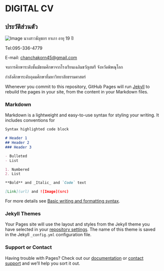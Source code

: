 # DIGITAL CV
## ประวัติส่วนตัว
![Image](https://ibb.co/dgnsSGz.jpg)
นางสาวชัญชกร ยาเภา อายุ 19 ปี

Tel:095-336-4779

E-mail: chanchakorn45@gmail.com

จบการศึกษาระดับชั้นมัธยมศึกษาจากโรงเรียนเฉลิมขวัญสตรี จังหวัดพิษณุโลก

กำลังศึกษาระดับอุดมศึกษาที่มหาวิทยาลัยธรรมศาสตร์

Whenever you commit to this repository, GitHub Pages will run [Jekyll](https://jekyllrb.com/) to rebuild the pages in your site, from the content in your Markdown files.

### Markdown

Markdown is a lightweight and easy-to-use syntax for styling your writing. It includes conventions for

```markdown
Syntax highlighted code block

# Header 1
## Header 2
### Header 3

- Bulleted
- List

1. Numbered
2. List

**Bold** and _Italic_ and `Code` text

[Link](url) and ![Image](src)
```

For more details see [Basic writing and formatting syntax](https://docs.github.com/en/github/writing-on-github/getting-started-with-writing-and-formatting-on-github/basic-writing-and-formatting-syntax).

### Jekyll Themes

Your Pages site will use the layout and styles from the Jekyll theme you have selected in your [repository settings](https://github.com/SSPJM/6424650262_-/settings/pages). The name of this theme is saved in the Jekyll `_config.yml` configuration file.

### Support or Contact

Having trouble with Pages? Check out our [documentation](https://docs.github.com/categories/github-pages-basics/) or [contact support](https://support.github.com/contact) and we’ll help you sort it out.
